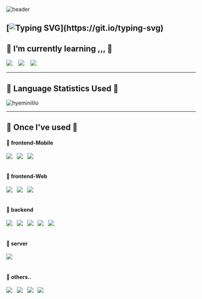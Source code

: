 ![header](https://capsule-render.vercel.app/api?type=waving&color=#ffbdf9&text=&animation=twinkling&height=80)

[![Typing SVG](https://readme-typing-svg.demolab.com?font=Alkatra&weight=500&size=55&duration=4000&pause=3&color=ffbdf9&center=false&vCenter=false&multiline=true&repeat=true&width=1000&height=100&lines=Welcome+to+hyemin's+GitHub!)](https://git.io/typing-svg)
---

## 🌱 I’m currently learning ,,, 🌱
<div>
<img src="https://img.shields.io/badge/Kotlin-7F52FF?style=social&logo=kotlin&logoColor=">&nbsp;&nbsp;&nbsp;
<img src="https://img.shields.io/badge/Spring Boot-6DB33F?style=social&logo=spring boot&logoColor=">&nbsp;&nbsp;&nbsp;
<img src="https://img.shields.io/badge/Andoid Studio-3DDC84?style=social&logo=android studio&logoColor=green">
</div>
<hr>

## 💬 Language Statistics Used 💬

<p><img align="center" src="https://github-readme-stats.vercel.app/api/top-langs?username=hyeminililo&show_icons=true&locale=en&layout=compact" alt="hyeminililo" /></p>
<hr>

## 🔨 Once I've used 🔨

#### 📎 frontend-Mobile
<div style="display:flex; flex-direction:row;">
<img src="https://img.shields.io/badge/Kotlin-7F52FF?style=social&logo=kotlin&logoColor=">&nbsp;&nbsp;&nbsp;
    <img src="https://img.shields.io/badge/Android-3DDC84?style=social&logo=android&logoColor=green">&nbsp;&nbsp;&nbsp;
   <img src="https://img.shields.io/badge/Flutter-02569B?style=social&logo=flutter&logoColor="/>

</div>
<br>

#### 📎 frontend-Web 
<div style="display:flex; flex-direction:row;">
    <img src="https://img.shields.io/badge/html5-E34F26?style=social&logo=html5&logoColor="> &nbsp;&nbsp;&nbsp;
    <img src="https://img.shields.io/badge/css-1572B6?style=social&logo=css3&logoColor=blue"> &nbsp;&nbsp;&nbsp;
    <img src="https://img.shields.io/badge/javascript-F7DF1E?style=social&logo=javascript&logoColor=yellow"> &nbsp;&nbsp;&nbsp;
    </div>
<br>

#### 📎 backend 
<div style="display:flex; flex-direction:row;">
    <img src="https://img.shields.io/badge/java-007396?style=social&&logoColor=black">&nbsp;&nbsp;&nbsp;
    <img src="https://img.shields.io/badge/oracle-F80000?style=social&logo=oracle&logoColor=red"> &nbsp;&nbsp;&nbsp;
    <img src="https://img.shields.io/badge/mysql-4479A1?style=social&logo=mysql&logoColor=blue"> &nbsp;&nbsp;&nbsp;
    <img src="https://img.shields.io/badge/firebase-FFCA28?style=social&logo=firebase&logoColor=yellow">&nbsp;&nbsp;&nbsp;
<img src="https://img.shields.io/badge/Spring-6DB33F?style=social&logo=Spring&logoColor="/></div>
<br>

#### 📎 server 
<div style="display:flex; flex-direction:row;">
<img src="https://img.shields.io/badge/apache tomcat-F8DC75?style=social&logo=apachetomcat&logoColor="> &nbsp;&nbsp;&nbsp;
</div> 
<br>

#### 📎 others.. 
<div style="display:flex; flex-direction:row;">
<img src="https://img.shields.io/badge/Git-F05032?style=social&logo=git&logoColor="/> &nbsp;&nbsp;&nbsp;
<img src="https://img.shields.io/badge/GitHub-181717?style=social&logo=GitHub&logoColor="/> &nbsp;&nbsp;&nbsp;
<img src="https://img.shields.io/badge/python-3776AB?style=social&logo=python&logoColor="> &nbsp;&nbsp;&nbsp;
<img src="https://img.shields.io/badge/C-A8B9CC?style=social&logo=C&logoColor=blue"/> &nbsp;&nbsp;&nbsp;

</div>
<br>

[//]: # (<img src="https://img.shields.io/badge/Visual Studio-5C2D91?style=social&logo=Visual Studio&logoColor="/>)

[//]: # (<img src="https://img.shields.io/badge/Visual Studio Code-007ACC?style=social&logo=Visual Studio Code&logoColor="/>)
